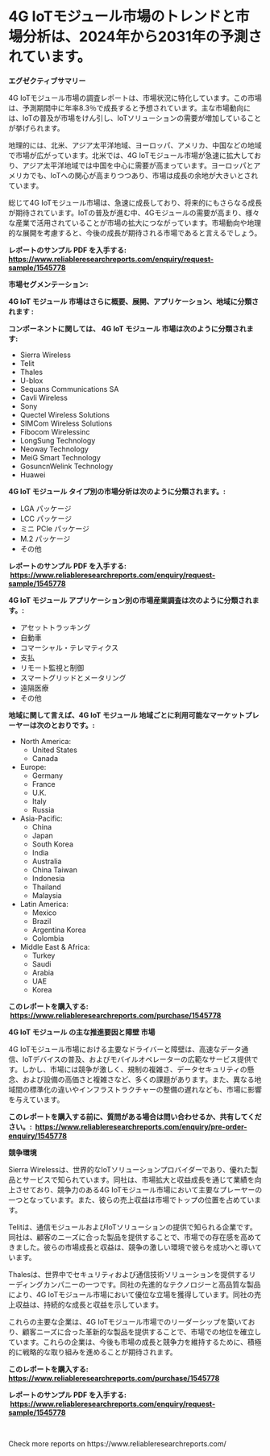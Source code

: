 <p><h1>4G IoTモジュール市場のトレンドと市場分析は、2024年から2031年の予測されています。</h1></p><p><strong>エグゼクティブサマリー</strong></p>
<p><p>4G IoTモジュール市場の調査レポートは、市場状況に特化しています。この市場は、予測期間中に年率8.3％で成長すると予想されています。主な市場動向には、IoTの普及が市場をけん引し、IoTソリューションの需要が増加していることが挙げられます。</p><p>地理的には、北米、アジア太平洋地域、ヨーロッパ、アメリカ、中国などの地域で市場が広がっています。北米では、4G IoTモジュール市場が急速に拡大しており、アジア太平洋地域では中国を中心に需要が高まっています。ヨーロッパとアメリカでも、IoTへの関心が高まりつつあり、市場は成長の余地が大きいとされています。</p><p>総じて4G IoTモジュール市場は、急速に成長しており、将来的にもさらなる成長が期待されています。IoTの普及が進む中、4Gモジュールの需要が高まり、様々な産業で活用されていることが市場の拡大につながっています。市場動向や地理的な展開を考慮すると、今後の成長が期待される市場であると言えるでしょう。</p></p>
<p><strong>レポートのサンプル PDF を入手する: <a href="https://www.reliableresearchreports.com/enquiry/request-sample/1545778">https://www.reliableresearchreports.com/enquiry/request-sample/1545778</a></strong></p>
<p><strong>市場セグメンテーション:</strong></p>
<p><strong> 4G IoT モジュール 市場はさらに概要、展開、アプリケーション、地域に分類されます :</strong></p>
<p><strong>コンポーネントに関しては、 4G IoT モジュール 市場は次のように分類されます: &nbsp;</strong></p>
<p><ul><li>Sierra Wireless</li><li>Telit</li><li>Thales</li><li>U-blox</li><li>Sequans Communications SA</li><li>Cavli Wireless</li><li>Sony</li><li>Quectel Wireless Solutions</li><li>SIMCom Wireless Solutions</li><li>Fibocom Wirelessinc</li><li>LongSung Technology</li><li>Neoway Technology</li><li>MeiG Smart Technology</li><li>GosuncnWelink Technology</li><li>Huawei</li></ul></p>
<p><strong> 4G IoT モジュール タイプ別の市場分析は次のように分類されます。:</strong></p>
<p><ul><li>LGA パッケージ</li><li>LCC パッケージ</li><li>ミニ PCIe パッケージ</li><li>M.2 パッケージ</li><li>その他</li></ul></p>
<p><strong>レポートのサンプル PDF を入手する: &nbsp;<a href="https://www.reliableresearchreports.com/enquiry/request-sample/1545778">https://www.reliableresearchreports.com/enquiry/request-sample/1545778</a></strong></p>
<p><strong> 4G IoT モジュール アプリケーション別の市場産業調査は次のように分類されます。:</strong></p>
<p><ul><li>アセットトラッキング</li><li>自動車</li><li>コマーシャル・テレマティクス</li><li>支払</li><li>リモート監視と制御</li><li>スマートグリッドとメータリング</li><li>遠隔医療</li><li>その他</li></ul></p>
<p><strong>地域に関して言えば、4G IoT モジュール 地域ごとに利用可能なマーケットプレーヤーは次のとおりです。:</strong></p>
<p><ul>
    <li>
        North America:
        <ul>
            <li>United States</li>
            <li>Canada</li>
        </ul>
    </li>
    <li>
        Europe:
        <ul>
            <li>Germany</li>
            <li>France</li>
            <li>U.K.</li>
            <li>Italy</li>
            <li>Russia</li>
        </ul>
    </li>
    <li>
        Asia-Pacific:
        <ul>
            <li>China</li>
            <li>Japan</li>
            <li>South Korea</li>
            <li>India</li>
            <li>Australia</li>
            <li>China Taiwan</li>
            <li>Indonesia</li>
            <li>Thailand</li>
            <li>Malaysia</li>
        </ul>
    </li>
    <li>
        Latin America:
        <ul>
            <li>Mexico</li>
            <li>Brazil</li>
            <li>Argentina Korea</li>
            <li>Colombia</li>
        </ul>
    </li>
    <li>
        Middle East & Africa:
        <ul>
            <li>Turkey</li>
            <li>Saudi</li>
            <li>Arabia</li>
            <li>UAE</li>
            <li>Korea</li>
        </ul>
    </li>
    </ul></p>
<p><strong>このレポートを購入する: &nbsp;<a href="https://www.reliableresearchreports.com/purchase/1545778">https://www.reliableresearchreports.com/purchase/1545778</a></strong></p>
<p><strong>4G IoT モジュール の主な推進要因と障壁 市場</strong></p>
<p><p>4G IoTモジュール市場における主要なドライバーと障壁は、高速なデータ通信、IoTデバイスの普及、およびモバイルオペレーターの広範なサービス提供です。しかし、市場には競争が激しく、規制の複雑さ、データセキュリティの懸念、および設備の高価さと複雑さなど、多くの課題があります。また、異なる地域間の標準化の違いやインフラストラクチャーの整備の遅れなども、市場に影響を与えています。</p></p>
<p><strong>このレポートを購入する前に、質問がある場合は問い合わせるか、共有してください。:&nbsp; <a href="https://www.reliableresearchreports.com/enquiry/pre-order-enquiry/1545778">https://www.reliableresearchreports.com/enquiry/pre-order-enquiry/1545778</a></strong></p>
<p><strong>競争環境</strong></p>
<p><p>Sierra Wirelessは、世界的なIoTソリューションプロバイダーであり、優れた製品とサービスで知られています。同社は、市場拡大と収益成長を通じて業績を向上させており、競争力のある4G IoTモジュール市場において主要なプレーヤーの一つとなっています。また、彼らの売上収益は市場でトップの位置を占めています。</p><p>Telitは、通信モジュールおよびIoTソリューションの提供で知られる企業です。同社は、顧客のニーズに合った製品を提供することで、市場での存在感を高めてきました。彼らの市場成長と収益は、競争の激しい環境で彼らを成功へと導いています。</p><p>Thalesは、世界中でセキュリティおよび通信技術ソリューションを提供するリーディングカンパニーの一つです。同社の先進的なテクノロジーと高品質な製品により、4G IoTモジュール市場において優位な立場を獲得しています。同社の売上収益は、持続的な成長と収益を示しています。</p><p>これらの主要な企業は、4G IoTモジュール市場でのリーダーシップを築いており、顧客ニーズに合った革新的な製品を提供することで、市場での地位を確立しています。これらの企業は、今後も市場の成長と競争力を維持するために、積極的に戦略的な取り組みを進めることが期待されます。</p></p>
<p><strong>このレポートを購入する: &nbsp; <a href="https://www.reliableresearchreports.com/purchase/1545778">https://www.reliableresearchreports.com/purchase/1545778</a></strong></p>
<p><strong>レポートのサンプル PDF を入手する: &nbsp;<a href="https://www.reliableresearchreports.com/enquiry/request-sample/1545778">https://www.reliableresearchreports.com/enquiry/request-sample/1545778</a></strong><strong></strong></p>
<p>&nbsp;</p>
<p>Check more reports on https://www.reliableresearchreports.com/</p>